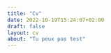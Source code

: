 ```yaml
---
title: "Cv"
date: 2022-10-19T15:24:07+02:00
draft: false 
layout: cv
about: "Tu peux pas test"
---
```


